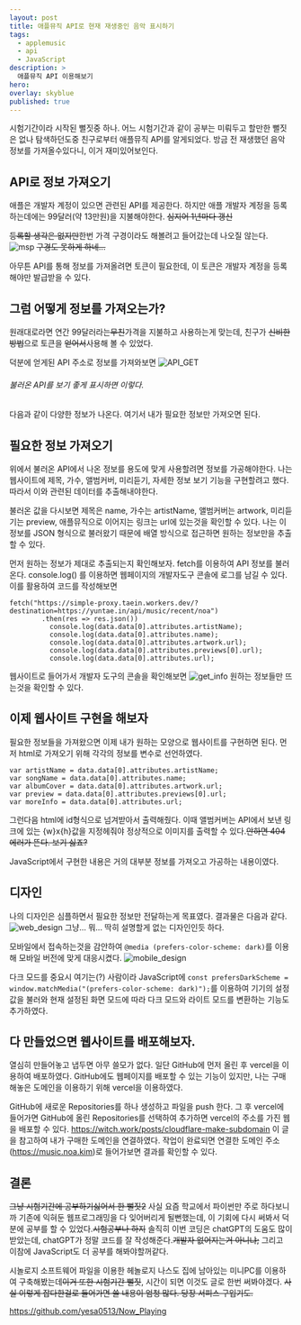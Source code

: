 ```yaml
---
layout: post
title: 애플뮤직 API로 현재 재생중인 음악 표시하기
tags:
  - applemusic
  - api
  - JavaScript
description: >
  애플뮤직 API 이용해보기
hero:
overlay: skyblue
published: true
---
```


시험기간이라 시작된 뻘짓중 하나.
어느 시험기간과 같이 공부는 미뤄두고 할만한 뻘짓은 없나 탐색하던도중 친구로부터 애플뮤직 API를 알게되었다.
방금 전 재생했던 음악 정보를 가져올수있다니, 이거 재미있어보인다.

## API로 정보 가져오기
애플은 개발자 계정이 있으면 관련된 API를 제공한다.
하지만 애플 개발자 계정을 등록하는데에는 99달러(약 13만원)을 지불해야한다. ~~심지어 1년마다 갱신~~

~~등록할 생각은 없지만~~한번 가격 구경이라도 해볼려고 들어갔는데 나오질 않는다.
![msp](/images/applemusic/getaway.jpeg)
~~구경도 못하게 하네...~~

아무튼 API를 통해 정보를 가져올려면 토큰이 필요한데, 이 토큰은 개발자 계정을 등록해야만 발급받을 수 있다.


## 그럼 어떻게 정보를 가져오는가?
원래대로라면 연간 99달러라는~~무친~~가격을 지불하고 사용하는게 맞는데,
친구가 ~~신비한방법~~으로 토큰을 ~~얻어서~~사용해 볼 수 있었다.

덕분에 얻게된 API 주소로 정보를 가져와보면
![API_GET](/images/applemusic/api_get.png)
###### 불러온 API를 보기 좋게 표시하면 이렇다.
다음과 같이 다양한 정보가 나온다.
여기서 내가 필요한 정보만 가져오면 된다.


## 필요한 정보 가져오기
위에서 불러온 API에서 나온 정보를 용도에 맞게 사용할려면 정보를 가공해야한다.
나는 웹사이트에 제목, 가수, 앨범커버, 미리듣기, 자세한 정보 보기 기능을 구현할려고 했다.
따라서 이와 관련된 데이터를 추출해내야한다.

불러온 값을 다시보면
제목은 name, 가수는 artistName, 앨범커버는 artwork, 미리듣기는 preview, 애플뮤직으로 이어지는 링크는 url에 있는것을 확인할 수 있다.
나는 이 정보를 JSON 형식으로 불러왔기 때문에 배열 방식으로 접근하면 원하는 정보만을 추출할 수 있다.

먼저 원하는 정보가 제대로 추출되는지 확인해보자.
fetch를 이용하여 API 정보를 불러온다.
console.log() 를 이용하면 웹페이지의 개발자도구 콘솔에 로그를 남길 수 있다.
이를 활용하여 코드를 작성해보면
```
fetch("https://simple-proxy.taein.workers.dev/?destination=https://yuntae.in/api/music/recent/noa")
        .then(res => res.json())
          console.log(data.data[0].attributes.artistName);
          console.log(data.data[0].attributes.name);
          console.log(data.data[0].attributes.artwork.url);
          console.log(data.data[0].attributes.previews[0].url);
          console.log(data.data[0].attributes.url);
```
웹사이트로 들어가서 개발자 도구의 콘솔을 확인해보면
![get_info](/images/applemusic/need_info.png)
원하는 정보들만 뜨는것을 확인할 수 있다.


## 이제 웹사이트 구현을 해보자
필요한 정보들을 가져왔으면 이제 내가 원하는 모양으로 웹사이트를 구현하면 된다.
먼저 html로 가져오기 위해 각각의 정보를 변수로 선언하였다.
```
var artistName = data.data[0].attributes.artistName;
var songName = data.data[0].attributes.name;
var albumCover = data.data[0].attributes.artwork.url;
var preview = data.data[0].attributes.previews[0].url;
var moreInfo = data.data[0].attributes.url;
```
그런다음 html에 id형식으로 넘겨받아서 출력해줬다.
이때 앨범커버는 API에서 보낸 링크에 있는 {w}x{h}값을 지정헤줘야 정상적으로 이미지를 출력할 수 있다.~~안하면 404에러가 뜬다. 보기 싫죠?~~

JavaScript에서 구현한 내용은 거의 대부분 정보를 가져오고 가공하는 내용이였다.


## 디자인
나의 디자인은 심플하면서 필요한 정보만 전달하는게 목표였다.
결과물은 다음과 같다.
![web_design](/images/applemusic/final_design.png)
그냥... 뭐... 딱히 설명할게 없는 디자인인듯 하다.

모바일에서 접속하는것을 감안하여 `@media (prefers-color-scheme: dark)`를 이용해 모바일 버전에 맞게 대응시켰다.
![mobile_design](/images/applemusic/mobile_design.png)

다크 모드를 중요시 여기는(?) 사람이라 JavaScript에 `const prefersDarkScheme = window.matchMedia("(prefers-color-scheme: dark)");`를 이용하여
기기의 설정값을 불러와 현재 설정된 화면 모드에 따라 다크 모드와 라이트 모드를 변환하는 기능도 추가하였다.


## 다 만들었으면 웹사이트를 배포해보자.
열심히 만들어놓고 냅두면 아무 쓸모가 없다.
일단 GitHub에 먼저 올린 후 vercel을 이용하여 배포하였다.
GitHub에도 웹페이지를 배포할 수 있는 기능이 있지만, 나는 구매해놓은 도메인을 이용하기 위해 vercel을 이용하였다.

GitHub에 새로운 Repositories를 하나 생성하고 파일을 push 한다.
그 후 vercel에 들어가면 GitHub에 올린 Repositories를 선택하여 추가하면 vercel의 주소를 가진 웹을 배포할 수 있다.
https://witch.work/posts/cloudflare-make-subdomain 이 글을 참고하여 내가 구매한 도메인을 연결하였다.
작업이 완료되면 연결한 도메인 주소(https://music.noa.kim)로 들어가보면 결과를 확인할 수 있다.


## 결론
~~그냥 시험기간에 공부하기싫어서 한 뻘짓2~~
사실 요즘 학교에서 파이썬만 주로 하다보니까 기존에 익혀둔 웹프로그래밍을 다 잊어버리게 될뻔했는데, 이 기회에 다시 써봐서 덕분에 공부를 할 수 있었다.~~시험공부나 하지~~
솔직히 이번 코딩은 chatGPT의 도움도 많이 받았는데, chatGPT가 정말 코드를 잘 작성해준다.~~개발자 없어지는거 아니냐;~~
그리고 이참에 JavaScript도 더 공부를 해봐야할꺼같다.

시놀로지 소프트웨어 파일을 이용한 헤놀로지 나스도 집에 남아있는 미니PC를 이용하여 구축해봤는데~~이거 또한 시험기간 뻘짓~~, 시간이 되면 이것도 글로 한번 써봐야겠다.
~~사실 이렇게 잡다한걸로 들어가면 쓸 내용이 엄청 많다. 당장 서피스 구입기도.~~

https://github.com/yesa0513/Now_Playing